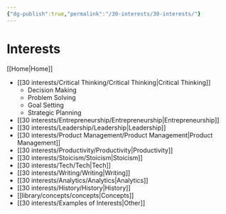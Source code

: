 ```yaml
---
{"dg-publish":true,"permalink":"/30-interests/30-interests/"}
---
```


# Interests
[[Home\|Home]]

- [[30 interests/Critical Thinking/Critical Thinking\|Critical Thinking]]
	- Decision Making 
	- Problem Solving
	- Goal Setting 
	- Strategic Planning 
- [[30 interests/Entrepreneurship/Entrepreneurship\|Entrepreneurship]]
- [[30 interests/Leadership/Leadership\|Leadership]]
- [[30 interests/Product Management/Product Management\|Product Management]]
- [[30 interests/Productivity/Productivity\|Productivity]]
- [[30 interests/Stoicism/Stoicism\|Stoicism]]
- [[30 interests/Tech/Tech\|Tech]]
- [[30 interests/Writing/Writing\|Writing]]
- [[30 interests/Analytics/Analytics\|Analytics]]
- [[30 interests/History/History\|History]]
- [[library/concepts/concepts\|Concepts]]
- [[30 interests/Examples of Interests\|Other]]